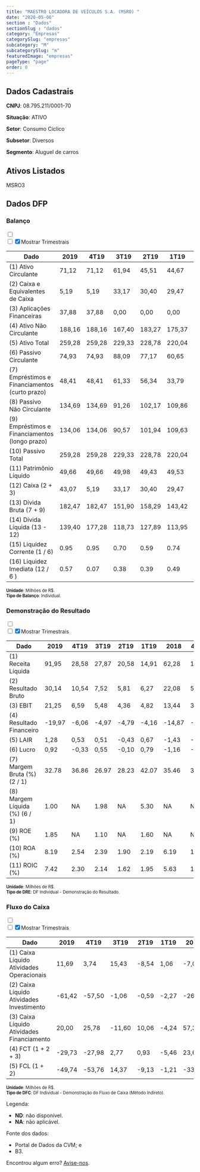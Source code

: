 ```yaml
---  
title: "MAESTRO LOCADORA DE VEÍCULOS S.A. (MSRO) "  
date: "2020-05-06"  
section : "Dados"  
sectionSlug : "dados"  
category: "Empresas"  
categorySlug: "empresas"  
subcategory: "M"  
subcategorySlug: "m"  
featuredImage: "empresas"  
pageType: "page"  
order: 0  
---
```



## Dados Cadastrais


**CNPJ**: 08.795.211/0001-70

**Situação**: ATIVO

**Setor**: Consumo Cíclico

**Subsetor**: Diversos

**Segmento**: Aluguel de carros


## Ativos Listados


MSRO3 


## Dados DFP

### Balanço
  
<input type='checkbox' class='toggleCommand' id='toggleBalanco' name='toggleBalanco'>  
<div class='filter-group-balanco'>  
<div class='check_button_balanco'>  
<label for='toggleBalanco'>  
<input type='checkbox' data-filter-col='trimBalanco'><input type='checkbox' data-filter-col='trimBalanco' checked><span>Mostrar Trimestrais</span>  
</label>  
</div>  
</div>  
<div class='overflow balancoTableWrapper'>  
<table class='balancoTable'>  
<thead>  
<tr>  
<th class='dataHeader fixedLeftColumn'>Dado</th>  
<th>2019</th>  
<th class='trimHeader' data-col='trimBalanco'>4T19</th>  
<th class='trimHeader' data-col='trimBalanco'>3T19</th>  
<th class='trimHeader' data-col='trimBalanco'>2T19</th>  
<th class='trimHeader' data-col='trimBalanco'>1T19</th>  
<th>2018</th>  
<th class='trimHeader' data-col='trimBalanco'>4T18</th>  
<th class='trimHeader' data-col='trimBalanco'>3T18</th>  
<th class='trimHeader' data-col='trimBalanco'>2T18</th>  
<th class='trimHeader' data-col='trimBalanco'>1T18</th>  
<th>2017</th>  
<th class='trimHeader' data-col='trimBalanco'>4T17</th>  
<th class='trimHeader' data-col='trimBalanco'>3T17</th>  
<th class='trimHeader' data-col='trimBalanco'>2T17</th>  
<th class='trimHeader' data-col='trimBalanco'>1T17</th>  
<th>2016</th>  
<th class='trimHeader' data-col='trimBalanco'>4T16</th>  
<th class='trimHeader' data-col='trimBalanco'>3T16</th>  
<th class='trimHeader' data-col='trimBalanco'>2T16</th>  
<th class='trimHeader' data-col='trimBalanco'>1T16</th>  
<th>2015</th>  
<th class='trimHeader' data-col='trimBalanco'>4T15</th>  
<th class='trimHeader' data-col='trimBalanco'>3T15</th>  
<th class='trimHeader' data-col='trimBalanco'>2T15</th>  
<th class='trimHeader' data-col='trimBalanco'>1T15</th>  
<th>2014</th>  
<th class='trimHeader' data-col='trimBalanco'>4T14</th>  
<th class='trimHeader' data-col='trimBalanco'>3T14</th>  
<th class='trimHeader' data-col='trimBalanco'>2T14</th>  
<th class='trimHeader' data-col='trimBalanco'>1T14</th>  
<th>2013</th>  
<th class='trimHeader' data-col='trimBalanco'>4T13</th>  
<th class='trimHeader' data-col='trimBalanco'>3T13</th>  
<th class='trimHeader' data-col='trimBalanco'>2T13</th>  
<th class='trimHeader' data-col='trimBalanco'>1T13</th>  
</tr>  
</thead>  
<tbody>  
<tr class='trContaAtivo'>  
<td class='leftAlignCell rowDescription fixedLeftColumn'>(1) Ativo Circulante</td>  
<td>71,12</td>  
<td data-col='trimBalanco' class='trimData'>71,12</td>  
<td data-col='trimBalanco' class='trimData'>61,94</td>  
<td data-col='trimBalanco' class='trimData'>45,51</td>  
<td data-col='trimBalanco' class='trimData'>44,67</td>  
<td>48,80</td>  
<td data-col='trimBalanco' class='trimData'>48,80</td>  
<td data-col='trimBalanco' class='trimData'>48,80</td>  
<td data-col='trimBalanco' class='trimData'>56,36</td>  
<td data-col='trimBalanco' class='trimData'>21,11</td>  
<td>24,38</td>  
<td data-col='trimBalanco' class='trimData'>24,38</td>  
<td data-col='trimBalanco' class='trimData'>26,77</td>  
<td data-col='trimBalanco' class='trimData'>24,38</td>  
<td data-col='trimBalanco' class='trimData'>28,23</td>  
<td>21,02</td>  
<td data-col='trimBalanco' class='trimData'>21,02</td>  
<td data-col='trimBalanco' class='trimData'>25,55</td>  
<td data-col='trimBalanco' class='trimData'>27,58</td>  
<td data-col='trimBalanco' class='trimData'>30,43</td>  
<td>27,57</td>  
<td data-col='trimBalanco' class='trimData'>27,57</td>  
<td data-col='trimBalanco' class='trimData'>27,07</td>  
<td data-col='trimBalanco' class='trimData'>35,39</td>  
<td data-col='trimBalanco' class='trimData'>56,87</td>  
<td>25,52</td>  
<td data-col='trimBalanco' class='trimData'>25,52</td>  
<td data-col='trimBalanco' class='trimData'>25,52</td>  
<td data-col='trimBalanco' class='trimData'>25,52</td>  
<td data-col='trimBalanco' class='trimData'>25,52</td>  
<td>21,08</td>  
<td data-col='trimBalanco' class='trimData'>21,08</td>  
<td data-col='trimBalanco' class='trimData'>ND</td>  
<td data-col='trimBalanco' class='trimData'>ND</td>  
<td data-col='trimBalanco' class='trimData'>ND</td>  
</tr>  
<tr class='trContaAtivo'>  
<td class='leftAlignCell rowDescription fixedLeftColumn'>(2) Caixa e Equivalentes de Caixa</td>  
<td>5,19</td>  
<td data-col='trimBalanco' class='trimData'>5,19</td>  
<td data-col='trimBalanco' class='trimData'>33,17</td>  
<td data-col='trimBalanco' class='trimData'>30,40</td>  
<td data-col='trimBalanco' class='trimData'>29,47</td>  
<td>34,92</td>  
<td data-col='trimBalanco' class='trimData'>34,92</td>  
<td data-col='trimBalanco' class='trimData'>34,92</td>  
<td data-col='trimBalanco' class='trimData'>35,85</td>  
<td data-col='trimBalanco' class='trimData'>6,44</td>  
<td>11,24</td>  
<td data-col='trimBalanco' class='trimData'>11,24</td>  
<td data-col='trimBalanco' class='trimData'>11,58</td>  
<td data-col='trimBalanco' class='trimData'>11,24</td>  
<td data-col='trimBalanco' class='trimData'>8,96</td>  
<td>6,29</td>  
<td data-col='trimBalanco' class='trimData'>6,29</td>  
<td data-col='trimBalanco' class='trimData'>10,28</td>  
<td data-col='trimBalanco' class='trimData'>12,93</td>  
<td data-col='trimBalanco' class='trimData'>16,92</td>  
<td>13,34</td>  
<td data-col='trimBalanco' class='trimData'>13,34</td>  
<td data-col='trimBalanco' class='trimData'>12,91</td>  
<td data-col='trimBalanco' class='trimData'>22,21</td>  
<td data-col='trimBalanco' class='trimData'>43,18</td>  
<td>9,97</td>  
<td data-col='trimBalanco' class='trimData'>9,97</td>  
<td data-col='trimBalanco' class='trimData'>9,97</td>  
<td data-col='trimBalanco' class='trimData'>9,97</td>  
<td data-col='trimBalanco' class='trimData'>9,97</td>  
<td>7,57</td>  
<td data-col='trimBalanco' class='trimData'>7,57</td>  
<td data-col='trimBalanco' class='trimData'>ND</td>  
<td data-col='trimBalanco' class='trimData'>ND</td>  
<td data-col='trimBalanco' class='trimData'>ND</td>  
</tr>  
<tr class='trContaAtivo'>  
<td class='leftAlignCell rowDescription fixedLeftColumn'>(3) Aplicações Financeiras</td>  
<td>37,88</td>  
<td data-col='trimBalanco' class='trimData'>37,88</td>  
<td data-col='trimBalanco' class='trimData'>0,00</td>  
<td data-col='trimBalanco' class='trimData'>0,00</td>  
<td data-col='trimBalanco' class='trimData'>0,00</td>  
<td>0,00</td>  
<td data-col='trimBalanco' class='trimData'>0,00</td>  
<td data-col='trimBalanco' class='trimData'>0,00</td>  
<td data-col='trimBalanco' class='trimData'>7,42</td>  
<td data-col='trimBalanco' class='trimData'>0,90</td>  
<td>0,90</td>  
<td data-col='trimBalanco' class='trimData'>0,90</td>  
<td data-col='trimBalanco' class='trimData'>0,00</td>  
<td data-col='trimBalanco' class='trimData'>0,90</td>  
<td data-col='trimBalanco' class='trimData'>0,10</td>  
<td>0,07</td>  
<td data-col='trimBalanco' class='trimData'>0,07</td>  
<td data-col='trimBalanco' class='trimData'>0,07</td>  
<td data-col='trimBalanco' class='trimData'>0,21</td>  
<td data-col='trimBalanco' class='trimData'>0,20</td>  
<td>0,97</td>  
<td data-col='trimBalanco' class='trimData'>0,97</td>  
<td data-col='trimBalanco' class='trimData'>0,88</td>  
<td data-col='trimBalanco' class='trimData'>1,16</td>  
<td data-col='trimBalanco' class='trimData'>1,77</td>  
<td>6,61</td>  
<td data-col='trimBalanco' class='trimData'>6,61</td>  
<td data-col='trimBalanco' class='trimData'>6,61</td>  
<td data-col='trimBalanco' class='trimData'>6,61</td>  
<td data-col='trimBalanco' class='trimData'>6,61</td>  
<td>4,74</td>  
<td data-col='trimBalanco' class='trimData'>4,74</td>  
<td data-col='trimBalanco' class='trimData'>ND</td>  
<td data-col='trimBalanco' class='trimData'>ND</td>  
<td data-col='trimBalanco' class='trimData'>ND</td>  
</tr>  
<tr class='trContaAtivo'>  
<td class='leftAlignCell rowDescription fixedLeftColumn'>(4) Ativo Não Circulante</td>  
<td>188,16</td>  
<td data-col='trimBalanco' class='trimData'>188,16</td>  
<td data-col='trimBalanco' class='trimData'>167,40</td>  
<td data-col='trimBalanco' class='trimData'>183,27</td>  
<td data-col='trimBalanco' class='trimData'>175,37</td>  
<td>168,17</td>  
<td data-col='trimBalanco' class='trimData'>168,17</td>  
<td data-col='trimBalanco' class='trimData'>168,17</td>  
<td data-col='trimBalanco' class='trimData'>125,59</td>  
<td data-col='trimBalanco' class='trimData'>111,16</td>  
<td>111,94</td>  
<td data-col='trimBalanco' class='trimData'>111,94</td>  
<td data-col='trimBalanco' class='trimData'>105,61</td>  
<td data-col='trimBalanco' class='trimData'>111,94</td>  
<td data-col='trimBalanco' class='trimData'>96,40</td>  
<td>100,56</td>  
<td data-col='trimBalanco' class='trimData'>100,56</td>  
<td data-col='trimBalanco' class='trimData'>91,01</td>  
<td data-col='trimBalanco' class='trimData'>93,10</td>  
<td data-col='trimBalanco' class='trimData'>75,83</td>  
<td>80,16</td>  
<td data-col='trimBalanco' class='trimData'>80,16</td>  
<td data-col='trimBalanco' class='trimData'>81,37</td>  
<td data-col='trimBalanco' class='trimData'>81,21</td>  
<td data-col='trimBalanco' class='trimData'>75,73</td>  
<td>73,86</td>  
<td data-col='trimBalanco' class='trimData'>73,86</td>  
<td data-col='trimBalanco' class='trimData'>73,86</td>  
<td data-col='trimBalanco' class='trimData'>73,86</td>  
<td data-col='trimBalanco' class='trimData'>73,86</td>  
<td>67,86</td>  
<td data-col='trimBalanco' class='trimData'>67,86</td>  
<td data-col='trimBalanco' class='trimData'>ND</td>  
<td data-col='trimBalanco' class='trimData'>ND</td>  
<td data-col='trimBalanco' class='trimData'>ND</td>  
</tr>  
<tr class='trContaAtivo'>  
<td class='leftAlignCell rowDescription fixedLeftColumn'>(5) Ativo Total</td>  
<td>259,28</td>  
<td data-col='trimBalanco' class='trimData'>259,28</td>  
<td data-col='trimBalanco' class='trimData'>229,33</td>  
<td data-col='trimBalanco' class='trimData'>228,78</td>  
<td data-col='trimBalanco' class='trimData'>220,04</td>  
<td>216,97</td>  
<td data-col='trimBalanco' class='trimData'>216,97</td>  
<td data-col='trimBalanco' class='trimData'>216,97</td>  
<td data-col='trimBalanco' class='trimData'>181,96</td>  
<td data-col='trimBalanco' class='trimData'>132,27</td>  
<td>136,31</td>  
<td data-col='trimBalanco' class='trimData'>136,31</td>  
<td data-col='trimBalanco' class='trimData'>132,39</td>  
<td data-col='trimBalanco' class='trimData'>136,31</td>  
<td data-col='trimBalanco' class='trimData'>124,64</td>  
<td>121,58</td>  
<td data-col='trimBalanco' class='trimData'>121,58</td>  
<td data-col='trimBalanco' class='trimData'>116,56</td>  
<td data-col='trimBalanco' class='trimData'>120,68</td>  
<td data-col='trimBalanco' class='trimData'>106,26</td>  
<td>107,73</td>  
<td data-col='trimBalanco' class='trimData'>107,73</td>  
<td data-col='trimBalanco' class='trimData'>108,44</td>  
<td data-col='trimBalanco' class='trimData'>116,60</td>  
<td data-col='trimBalanco' class='trimData'>132,60</td>  
<td>99,38</td>  
<td data-col='trimBalanco' class='trimData'>99,38</td>  
<td data-col='trimBalanco' class='trimData'>99,38</td>  
<td data-col='trimBalanco' class='trimData'>99,38</td>  
<td data-col='trimBalanco' class='trimData'>99,38</td>  
<td>88,94</td>  
<td data-col='trimBalanco' class='trimData'>88,94</td>  
<td data-col='trimBalanco' class='trimData'>ND</td>  
<td data-col='trimBalanco' class='trimData'>ND</td>  
<td data-col='trimBalanco' class='trimData'>ND</td>  
</tr>  
<tr class='trContaPassivo'>  
<td class='leftAlignCell rowDescription fixedLeftColumn'>(6) Passivo Circulante</td>  
<td>74,93</td>  
<td data-col='trimBalanco' class='trimData'>74,93</td>  
<td data-col='trimBalanco' class='trimData'>88,09</td>  
<td data-col='trimBalanco' class='trimData'>77,17</td>  
<td data-col='trimBalanco' class='trimData'>60,65</td>  
<td>51,42</td>  
<td data-col='trimBalanco' class='trimData'>51,42</td>  
<td data-col='trimBalanco' class='trimData'>51,42</td>  
<td data-col='trimBalanco' class='trimData'>56,31</td>  
<td data-col='trimBalanco' class='trimData'>42,14</td>  
<td>42,62</td>  
<td data-col='trimBalanco' class='trimData'>42,62</td>  
<td data-col='trimBalanco' class='trimData'>41,16</td>  
<td data-col='trimBalanco' class='trimData'>42,62</td>  
<td data-col='trimBalanco' class='trimData'>30,84</td>  
<td>26,15</td>  
<td data-col='trimBalanco' class='trimData'>26,15</td>  
<td data-col='trimBalanco' class='trimData'>27,18</td>  
<td data-col='trimBalanco' class='trimData'>26,70</td>  
<td data-col='trimBalanco' class='trimData'>21,36</td>  
<td>20,67</td>  
<td data-col='trimBalanco' class='trimData'>20,67</td>  
<td data-col='trimBalanco' class='trimData'>20,26</td>  
<td data-col='trimBalanco' class='trimData'>22,03</td>  
<td data-col='trimBalanco' class='trimData'>30,45</td>  
<td>37,73</td>  
<td data-col='trimBalanco' class='trimData'>37,73</td>  
<td data-col='trimBalanco' class='trimData'>37,73</td>  
<td data-col='trimBalanco' class='trimData'>37,73</td>  
<td data-col='trimBalanco' class='trimData'>37,73</td>  
<td>39,49</td>  
<td data-col='trimBalanco' class='trimData'>39,49</td>  
<td data-col='trimBalanco' class='trimData'>ND</td>  
<td data-col='trimBalanco' class='trimData'>ND</td>  
<td data-col='trimBalanco' class='trimData'>ND</td>  
</tr>  
<tr class='trContaPassivo'>  
<td class='leftAlignCell rowDescription fixedLeftColumn'>(7) Empréstimos e Financiamentos (curto prazo)</td>  
<td>48,41</td>  
<td data-col='trimBalanco' class='trimData'>48,41</td>  
<td data-col='trimBalanco' class='trimData'>61,33</td>  
<td data-col='trimBalanco' class='trimData'>56,34</td>  
<td data-col='trimBalanco' class='trimData'>33,79</td>  
<td>27,31</td>  
<td data-col='trimBalanco' class='trimData'>27,31</td>  
<td data-col='trimBalanco' class='trimData'>27,31</td>  
<td data-col='trimBalanco' class='trimData'>40,83</td>  
<td data-col='trimBalanco' class='trimData'>35,45</td>  
<td>33,25</td>  
<td data-col='trimBalanco' class='trimData'>33,25</td>  
<td data-col='trimBalanco' class='trimData'>28,16</td>  
<td data-col='trimBalanco' class='trimData'>33,25</td>  
<td data-col='trimBalanco' class='trimData'>23,80</td>  
<td>23,26</td>  
<td data-col='trimBalanco' class='trimData'>23,26</td>  
<td data-col='trimBalanco' class='trimData'>23,63</td>  
<td data-col='trimBalanco' class='trimData'>23,18</td>  
<td data-col='trimBalanco' class='trimData'>18,31</td>  
<td>17,01</td>  
<td data-col='trimBalanco' class='trimData'>17,01</td>  
<td data-col='trimBalanco' class='trimData'>16,83</td>  
<td data-col='trimBalanco' class='trimData'>18,59</td>  
<td data-col='trimBalanco' class='trimData'>24,97</td>  
<td>34,98</td>  
<td data-col='trimBalanco' class='trimData'>34,98</td>  
<td data-col='trimBalanco' class='trimData'>34,98</td>  
<td data-col='trimBalanco' class='trimData'>34,98</td>  
<td data-col='trimBalanco' class='trimData'>34,98</td>  
<td>37,91</td>  
<td data-col='trimBalanco' class='trimData'>37,91</td>  
<td data-col='trimBalanco' class='trimData'>ND</td>  
<td data-col='trimBalanco' class='trimData'>ND</td>  
<td data-col='trimBalanco' class='trimData'>ND</td>  
</tr>  
<tr class='trContaPassivo'>  
<td class='leftAlignCell rowDescription fixedLeftColumn'>(8) Passivo Não Circulante</td>  
<td>134,69</td>  
<td data-col='trimBalanco' class='trimData'>134,69</td>  
<td data-col='trimBalanco' class='trimData'>91,26</td>  
<td data-col='trimBalanco' class='trimData'>102,17</td>  
<td data-col='trimBalanco' class='trimData'>109,86</td>  
<td>116,81</td>  
<td data-col='trimBalanco' class='trimData'>116,81</td>  
<td data-col='trimBalanco' class='trimData'>116,81</td>  
<td data-col='trimBalanco' class='trimData'>75,75</td>  
<td data-col='trimBalanco' class='trimData'>39,50</td>  
<td>43,79</td>  
<td data-col='trimBalanco' class='trimData'>43,79</td>  
<td data-col='trimBalanco' class='trimData'>41,09</td>  
<td data-col='trimBalanco' class='trimData'>43,79</td>  
<td data-col='trimBalanco' class='trimData'>43,89</td>  
<td>45,91</td>  
<td data-col='trimBalanco' class='trimData'>45,91</td>  
<td data-col='trimBalanco' class='trimData'>55,84</td>  
<td data-col='trimBalanco' class='trimData'>59,46</td>  
<td data-col='trimBalanco' class='trimData'>49,50</td>  
<td>50,36</td>  
<td data-col='trimBalanco' class='trimData'>50,36</td>  
<td data-col='trimBalanco' class='trimData'>46,98</td>  
<td data-col='trimBalanco' class='trimData'>50,86</td>  
<td data-col='trimBalanco' class='trimData'>55,96</td>  
<td>16,27</td>  
<td data-col='trimBalanco' class='trimData'>16,27</td>  
<td data-col='trimBalanco' class='trimData'>16,27</td>  
<td data-col='trimBalanco' class='trimData'>16,27</td>  
<td data-col='trimBalanco' class='trimData'>16,27</td>  
<td>26,57</td>  
<td data-col='trimBalanco' class='trimData'>26,57</td>  
<td data-col='trimBalanco' class='trimData'>ND</td>  
<td data-col='trimBalanco' class='trimData'>ND</td>  
<td data-col='trimBalanco' class='trimData'>ND</td>  
</tr>  
<tr class='trContaPassivo'>  
<td class='leftAlignCell rowDescription fixedLeftColumn'>(9) Empréstimos e Financiamentos (longo prazo)</td>  
<td>134,06</td>  
<td data-col='trimBalanco' class='trimData'>134,06</td>  
<td data-col='trimBalanco' class='trimData'>90,57</td>  
<td data-col='trimBalanco' class='trimData'>101,94</td>  
<td data-col='trimBalanco' class='trimData'>109,63</td>  
<td>116,53</td>  
<td data-col='trimBalanco' class='trimData'>116,53</td>  
<td data-col='trimBalanco' class='trimData'>116,53</td>  
<td data-col='trimBalanco' class='trimData'>75,30</td>  
<td data-col='trimBalanco' class='trimData'>39,03</td>  
<td>43,32</td>  
<td data-col='trimBalanco' class='trimData'>43,32</td>  
<td data-col='trimBalanco' class='trimData'>41,07</td>  
<td data-col='trimBalanco' class='trimData'>43,32</td>  
<td data-col='trimBalanco' class='trimData'>43,85</td>  
<td>45,81</td>  
<td data-col='trimBalanco' class='trimData'>45,81</td>  
<td data-col='trimBalanco' class='trimData'>51,06</td>  
<td data-col='trimBalanco' class='trimData'>55,57</td>  
<td data-col='trimBalanco' class='trimData'>46,38</td>  
<td>47,98</td>  
<td data-col='trimBalanco' class='trimData'>47,98</td>  
<td data-col='trimBalanco' class='trimData'>46,87</td>  
<td data-col='trimBalanco' class='trimData'>50,75</td>  
<td data-col='trimBalanco' class='trimData'>55,71</td>  
<td>16,03</td>  
<td data-col='trimBalanco' class='trimData'>16,03</td>  
<td data-col='trimBalanco' class='trimData'>16,03</td>  
<td data-col='trimBalanco' class='trimData'>16,03</td>  
<td data-col='trimBalanco' class='trimData'>16,03</td>  
<td>26,32</td>  
<td data-col='trimBalanco' class='trimData'>26,32</td>  
<td data-col='trimBalanco' class='trimData'>ND</td>  
<td data-col='trimBalanco' class='trimData'>ND</td>  
<td data-col='trimBalanco' class='trimData'>ND</td>  
</tr>  
<tr class='trContaPassivo'>  
<td class='leftAlignCell rowDescription fixedLeftColumn'>(10) Passivo Total</td>  
<td>259,28</td>  
<td data-col='trimBalanco' class='trimData'>259,28</td>  
<td data-col='trimBalanco' class='trimData'>229,33</td>  
<td data-col='trimBalanco' class='trimData'>228,78</td>  
<td data-col='trimBalanco' class='trimData'>220,04</td>  
<td>216,97</td>  
<td data-col='trimBalanco' class='trimData'>216,97</td>  
<td data-col='trimBalanco' class='trimData'>216,97</td>  
<td data-col='trimBalanco' class='trimData'>181,96</td>  
<td data-col='trimBalanco' class='trimData'>132,27</td>  
<td>136,31</td>  
<td data-col='trimBalanco' class='trimData'>136,31</td>  
<td data-col='trimBalanco' class='trimData'>132,39</td>  
<td data-col='trimBalanco' class='trimData'>136,31</td>  
<td data-col='trimBalanco' class='trimData'>124,64</td>  
<td>121,58</td>  
<td data-col='trimBalanco' class='trimData'>121,58</td>  
<td data-col='trimBalanco' class='trimData'>116,56</td>  
<td data-col='trimBalanco' class='trimData'>120,68</td>  
<td data-col='trimBalanco' class='trimData'>106,26</td>  
<td>107,73</td>  
<td data-col='trimBalanco' class='trimData'>107,73</td>  
<td data-col='trimBalanco' class='trimData'>108,44</td>  
<td data-col='trimBalanco' class='trimData'>116,60</td>  
<td data-col='trimBalanco' class='trimData'>132,60</td>  
<td>99,38</td>  
<td data-col='trimBalanco' class='trimData'>99,38</td>  
<td data-col='trimBalanco' class='trimData'>99,38</td>  
<td data-col='trimBalanco' class='trimData'>99,38</td>  
<td data-col='trimBalanco' class='trimData'>99,38</td>  
<td>88,94</td>  
<td data-col='trimBalanco' class='trimData'>88,94</td>  
<td data-col='trimBalanco' class='trimData'>ND</td>  
<td data-col='trimBalanco' class='trimData'>ND</td>  
<td data-col='trimBalanco' class='trimData'>ND</td>  
</tr>  
<tr class='trContaPassivo'>  
<td class='leftAlignCell rowDescription fixedLeftColumn'>(11) Patrimônio Líquido</td>  
<td>49,66</td>  
<td data-col='trimBalanco' class='trimData'>49,66</td>  
<td data-col='trimBalanco' class='trimData'>49,98</td>  
<td data-col='trimBalanco' class='trimData'>49,43</td>  
<td data-col='trimBalanco' class='trimData'>49,53</td>  
<td>48,74</td>  
<td data-col='trimBalanco' class='trimData'>48,74</td>  
<td data-col='trimBalanco' class='trimData'>48,74</td>  
<td data-col='trimBalanco' class='trimData'>49,89</td>  
<td data-col='trimBalanco' class='trimData'>50,63</td>  
<td>49,90</td>  
<td data-col='trimBalanco' class='trimData'>49,90</td>  
<td data-col='trimBalanco' class='trimData'>50,14</td>  
<td data-col='trimBalanco' class='trimData'>49,90</td>  
<td data-col='trimBalanco' class='trimData'>49,90</td>  
<td>49,52</td>  
<td data-col='trimBalanco' class='trimData'>49,52</td>  
<td data-col='trimBalanco' class='trimData'>33,55</td>  
<td data-col='trimBalanco' class='trimData'>34,52</td>  
<td data-col='trimBalanco' class='trimData'>35,40</td>  
<td>36,70</td>  
<td data-col='trimBalanco' class='trimData'>36,70</td>  
<td data-col='trimBalanco' class='trimData'>41,20</td>  
<td data-col='trimBalanco' class='trimData'>43,71</td>  
<td data-col='trimBalanco' class='trimData'>46,20</td>  
<td>45,38</td>  
<td data-col='trimBalanco' class='trimData'>45,38</td>  
<td data-col='trimBalanco' class='trimData'>45,38</td>  
<td data-col='trimBalanco' class='trimData'>45,38</td>  
<td data-col='trimBalanco' class='trimData'>45,38</td>  
<td>22,88</td>  
<td data-col='trimBalanco' class='trimData'>22,88</td>  
<td data-col='trimBalanco' class='trimData'>ND</td>  
<td data-col='trimBalanco' class='trimData'>ND</td>  
<td data-col='trimBalanco' class='trimData'>ND</td>  
</tr>  
<tr>  
<td class='leftAlignCell rowDescription fixedLeftColumn'>(12) Caixa (2 + 3)</td>  
<td class='positiveNumber'>43,07</td>  
<td class='positiveNumber trimData' data-col='trimBalanco'>5,19</td>  
<td class='positiveNumber trimData' data-col='trimBalanco'>33,17</td>  
<td class='positiveNumber trimData' data-col='trimBalanco'>30,40</td>  
<td class='positiveNumber trimData' data-col='trimBalanco'>29,47</td>  
<td class='positiveNumber'>34,92</td>  
<td class='positiveNumber trimData' data-col='trimBalanco'>34,92</td>  
<td class='positiveNumber trimData' data-col='trimBalanco'>34,92</td>  
<td class='positiveNumber trimData' data-col='trimBalanco'>35,85</td>  
<td class='positiveNumber trimData' data-col='trimBalanco'>6,44</td>  
<td class='positiveNumber'>12,14</td>  
<td class='positiveNumber trimData' data-col='trimBalanco'>11,24</td>  
<td class='positiveNumber trimData' data-col='trimBalanco'>11,58</td>  
<td class='positiveNumber trimData' data-col='trimBalanco'>11,24</td>  
<td class='positiveNumber trimData' data-col='trimBalanco'>8,96</td>  
<td class='positiveNumber'>6,37</td>  
<td class='positiveNumber trimData' data-col='trimBalanco'>6,29</td>  
<td class='positiveNumber trimData' data-col='trimBalanco'>10,28</td>  
<td class='positiveNumber trimData' data-col='trimBalanco'>12,93</td>  
<td class='positiveNumber trimData' data-col='trimBalanco'>16,92</td>  
<td class='positiveNumber'>14,31</td>  
<td class='positiveNumber trimData' data-col='trimBalanco'>13,34</td>  
<td class='positiveNumber trimData' data-col='trimBalanco'>12,91</td>  
<td class='positiveNumber trimData' data-col='trimBalanco'>22,21</td>  
<td class='positiveNumber trimData' data-col='trimBalanco'>43,18</td>  
<td class='positiveNumber'>16,58</td>  
<td class='positiveNumber trimData' data-col='trimBalanco'>9,97</td>  
<td class='positiveNumber trimData' data-col='trimBalanco'>9,97</td>  
<td class='positiveNumber trimData' data-col='trimBalanco'>9,97</td>  
<td class='positiveNumber trimData' data-col='trimBalanco'>9,97</td>  
<td class='positiveNumber'>12,31</td>  
<td class='positiveNumber trimData' data-col='trimBalanco'>7,57</td>  
<td data-col='trimBalanco' class='trimData'>ND</td>  
<td data-col='trimBalanco' class='trimData'>ND</td>  
<td data-col='trimBalanco' class='trimData'>ND</td>  
</tr>  
<tr class='trDividaBruta'>  
<td class='leftAlignCell rowDescription fixedLeftColumn'>(13) Dívida Bruta (7 + 9)</td>  
<td class='negativeNumber'>182,47</td>  
<td class='negativeNumber trimData' data-col='trimBalanco'>182,47</td>  
<td class='negativeNumber trimData' data-col='trimBalanco'>151,90</td>  
<td class='negativeNumber trimData' data-col='trimBalanco'>158,29</td>  
<td class='negativeNumber trimData' data-col='trimBalanco'>143,42</td>  
<td class='negativeNumber'>143,84</td>  
<td class='negativeNumber trimData' data-col='trimBalanco'>143,84</td>  
<td class='negativeNumber trimData' data-col='trimBalanco'>143,84</td>  
<td class='negativeNumber trimData' data-col='trimBalanco'>116,12</td>  
<td class='negativeNumber trimData' data-col='trimBalanco'>74,48</td>  
<td class='negativeNumber'>76,57</td>  
<td class='negativeNumber trimData' data-col='trimBalanco'>76,57</td>  
<td class='negativeNumber trimData' data-col='trimBalanco'>69,24</td>  
<td class='negativeNumber trimData' data-col='trimBalanco'>76,57</td>  
<td class='negativeNumber trimData' data-col='trimBalanco'>67,65</td>  
<td class='negativeNumber'>69,07</td>  
<td class='negativeNumber trimData' data-col='trimBalanco'>69,07</td>  
<td class='negativeNumber trimData' data-col='trimBalanco'>74,69</td>  
<td class='negativeNumber trimData' data-col='trimBalanco'>78,75</td>  
<td class='negativeNumber trimData' data-col='trimBalanco'>64,69</td>  
<td class='negativeNumber'>64,99</td>  
<td class='negativeNumber trimData' data-col='trimBalanco'>64,99</td>  
<td class='negativeNumber trimData' data-col='trimBalanco'>63,70</td>  
<td class='negativeNumber trimData' data-col='trimBalanco'>69,34</td>  
<td class='negativeNumber trimData' data-col='trimBalanco'>80,68</td>  
<td class='negativeNumber'>51,00</td>  
<td class='negativeNumber trimData' data-col='trimBalanco'>51,00</td>  
<td class='negativeNumber trimData' data-col='trimBalanco'>51,00</td>  
<td class='negativeNumber trimData' data-col='trimBalanco'>51,00</td>  
<td class='negativeNumber trimData' data-col='trimBalanco'>51,00</td>  
<td class='negativeNumber'>64,22</td>  
<td class='negativeNumber trimData' data-col='trimBalanco'>64,22</td>  
<td data-col='trimBalanco' class='trimData'>ND</td>  
<td data-col='trimBalanco' class='trimData'>ND</td>  
<td data-col='trimBalanco' class='trimData'>ND</td>  
</tr>  
<tr>  
<td class='leftAlignCell rowDescription fixedLeftColumn'>(14) Dívida Líquida  (13 - 12)</td>  
<td class='negativeNumber'>139,40</td>  
<td class='negativeNumber trimData' data-col='trimBalanco'>177,28</td>  
<td class='negativeNumber trimData' data-col='trimBalanco'>118,73</td>  
<td class='negativeNumber trimData' data-col='trimBalanco'>127,89</td>  
<td class='negativeNumber trimData' data-col='trimBalanco'>113,95</td>  
<td class='negativeNumber'>108,91</td>  
<td class='negativeNumber trimData' data-col='trimBalanco'>108,91</td>  
<td class='negativeNumber trimData' data-col='trimBalanco'>108,91</td>  
<td class='negativeNumber trimData' data-col='trimBalanco'>80,28</td>  
<td class='negativeNumber trimData' data-col='trimBalanco'>68,04</td>  
<td class='negativeNumber'>64,43</td>  
<td class='negativeNumber trimData' data-col='trimBalanco'>65,33</td>  
<td class='negativeNumber trimData' data-col='trimBalanco'>57,66</td>  
<td class='negativeNumber trimData' data-col='trimBalanco'>65,33</td>  
<td class='negativeNumber trimData' data-col='trimBalanco'>58,68</td>  
<td class='negativeNumber'>62,70</td>  
<td class='negativeNumber trimData' data-col='trimBalanco'>62,78</td>  
<td class='negativeNumber trimData' data-col='trimBalanco'>64,41</td>  
<td class='negativeNumber trimData' data-col='trimBalanco'>65,82</td>  
<td class='negativeNumber trimData' data-col='trimBalanco'>47,77</td>  
<td class='negativeNumber'>50,69</td>  
<td class='negativeNumber trimData' data-col='trimBalanco'>51,65</td>  
<td class='negativeNumber trimData' data-col='trimBalanco'>50,78</td>  
<td class='negativeNumber trimData' data-col='trimBalanco'>47,12</td>  
<td class='negativeNumber trimData' data-col='trimBalanco'>37,50</td>  
<td class='negativeNumber'>34,43</td>  
<td class='negativeNumber trimData' data-col='trimBalanco'>41,03</td>  
<td class='negativeNumber trimData' data-col='trimBalanco'>41,03</td>  
<td class='negativeNumber trimData' data-col='trimBalanco'>41,03</td>  
<td class='negativeNumber trimData' data-col='trimBalanco'>41,03</td>  
<td class='negativeNumber'>51,91</td>  
<td class='negativeNumber trimData' data-col='trimBalanco'>56,65</td>  
<td data-col='trimBalanco' class='trimData'>ND</td>  
<td data-col='trimBalanco' class='trimData'>ND</td>  
<td data-col='trimBalanco' class='trimData'>ND</td>  
</tr>  
<tr>  
<td class='leftAlignCell rowDescription fixedLeftColumn'>(15) Liquidez Corrente (1 / 6)</td>  
<td>0.95</td>  
<td data-col='trimBalanco' class='trimData'>0.95</td>  
<td data-col='trimBalanco' class='trimData'>0.70</td>  
<td data-col='trimBalanco' class='trimData'>0.59</td>  
<td data-col='trimBalanco' class='trimData'>0.74</td>  
<td>0.95</td>  
<td data-col='trimBalanco' class='trimData'>0.95</td>  
<td data-col='trimBalanco' class='trimData'>0.95</td>  
<td data-col='trimBalanco' class='trimData'>1.00</td>  
<td data-col='trimBalanco' class='trimData'>0.50</td>  
<td>0.57</td>  
<td data-col='trimBalanco' class='trimData'>0.57</td>  
<td data-col='trimBalanco' class='trimData'>0.65</td>  
<td data-col='trimBalanco' class='trimData'>0.57</td>  
<td data-col='trimBalanco' class='trimData'>0.92</td>  
<td>0.80</td>  
<td data-col='trimBalanco' class='trimData'>0.80</td>  
<td data-col='trimBalanco' class='trimData'>0.94</td>  
<td data-col='trimBalanco' class='trimData'>1.03</td>  
<td data-col='trimBalanco' class='trimData'>1.42</td>  
<td>1.33</td>  
<td data-col='trimBalanco' class='trimData'>1.33</td>  
<td data-col='trimBalanco' class='trimData'>1.34</td>  
<td data-col='trimBalanco' class='trimData'>1.61</td>  
<td data-col='trimBalanco' class='trimData'>1.87</td>  
<td>0.68</td>  
<td data-col='trimBalanco' class='trimData'>0.68</td>  
<td data-col='trimBalanco' class='trimData'>0.68</td>  
<td data-col='trimBalanco' class='trimData'>0.68</td>  
<td data-col='trimBalanco' class='trimData'>0.68</td>  
<td>0.53</td>  
<td data-col='trimBalanco' class='trimData'>0.53</td>  
<td data-col='trimBalanco' class='trimData'>ND</td>  
<td data-col='trimBalanco' class='trimData'>ND</td>  
<td data-col='trimBalanco' class='trimData'>ND</td>  
</tr>  
<tr>  
<td class='leftAlignCell rowDescription fixedLeftColumn'>(16) Liquidez Imediata  (12 / 6 )</td>  
<td>0.57</td>  
<td data-col='trimBalanco' class='trimData'>0.07</td>  
<td data-col='trimBalanco' class='trimData'>0.38</td>  
<td data-col='trimBalanco' class='trimData'>0.39</td>  
<td data-col='trimBalanco' class='trimData'>0.49</td>  
<td>0.68</td>  
<td data-col='trimBalanco' class='trimData'>0.68</td>  
<td data-col='trimBalanco' class='trimData'>0.68</td>  
<td data-col='trimBalanco' class='trimData'>0.64</td>  
<td data-col='trimBalanco' class='trimData'>0.15</td>  
<td>0.28</td>  
<td data-col='trimBalanco' class='trimData'>0.26</td>  
<td data-col='trimBalanco' class='trimData'>0.28</td>  
<td data-col='trimBalanco' class='trimData'>0.26</td>  
<td data-col='trimBalanco' class='trimData'>0.29</td>  
<td>0.24</td>  
<td data-col='trimBalanco' class='trimData'>0.24</td>  
<td data-col='trimBalanco' class='trimData'>0.38</td>  
<td data-col='trimBalanco' class='trimData'>0.48</td>  
<td data-col='trimBalanco' class='trimData'>0.79</td>  
<td>0.69</td>  
<td data-col='trimBalanco' class='trimData'>0.65</td>  
<td data-col='trimBalanco' class='trimData'>0.64</td>  
<td data-col='trimBalanco' class='trimData'>1.01</td>  
<td data-col='trimBalanco' class='trimData'>1.42</td>  
<td>0.44</td>  
<td data-col='trimBalanco' class='trimData'>0.26</td>  
<td data-col='trimBalanco' class='trimData'>0.26</td>  
<td data-col='trimBalanco' class='trimData'>0.26</td>  
<td data-col='trimBalanco' class='trimData'>0.26</td>  
<td>0.31</td>  
<td data-col='trimBalanco' class='trimData'>0.19</td>  
<td data-col='trimBalanco' class='trimData'>ND</td>  
<td data-col='trimBalanco' class='trimData'>ND</td>  
<td data-col='trimBalanco' class='trimData'>ND</td>  
</tr>  
</tbody>  
</table>  
</div>  
<p style='font-size:0.7rem; margin:0px;'><strong>Unidade</strong>: Milhões de R$.</p>  
<p style='font-size:0.7rem; margin:0px;'><strong>Tipo de Balanço</strong>: Individual.</p>


### Demonstração do Resultado
  
<input type='checkbox' class='toggleCommand' id='toggleDRE' name='toggleDRE'>  
<div class='filter-group-dre'>  
<div class='check_button_dre'>  
<label for='toggleDRE'>  
<input type='checkbox' data-filter-col='trimDRE'><input type='checkbox' data-filter-col='trimDRE' checked><span>Mostrar Trimestrais</span>  
</label>  
</div>  
</div>  
<div class='overflow balancoTableWrapper'>  
<table class='balancoTable'>  
<thead>  
<tr>  
<th class='dataHeader fixedLeftColumn'>Dado</th>  
<th>2019</th>  
<th class='trimHeader' data-col='trimDRE'>4T19</th>  
<th class='trimHeader' data-col='trimDRE'>3T19</th>  
<th class='trimHeader' data-col='trimDRE'>2T19</th>  
<th class='trimHeader' data-col='trimDRE'>1T19</th>  
<th>2018</th>  
<th class='trimHeader' data-col='trimDRE'>4T18</th>  
<th class='trimHeader' data-col='trimDRE'>3T18</th>  
<th class='trimHeader' data-col='trimDRE'>2T18</th>  
<th class='trimHeader' data-col='trimDRE'>1T18</th>  
<th>2017</th>  
<th class='trimHeader' data-col='trimDRE'>4T17</th>  
<th class='trimHeader' data-col='trimDRE'>3T17</th>  
<th class='trimHeader' data-col='trimDRE'>2T17</th>  
<th class='trimHeader' data-col='trimDRE'>1T17</th>  
<th>2016</th>  
<th class='trimHeader' data-col='trimDRE'>4T16</th>  
<th class='trimHeader' data-col='trimDRE'>3T16</th>  
<th class='trimHeader' data-col='trimDRE'>2T16</th>  
<th class='trimHeader' data-col='trimDRE'>1T16</th>  
<th>2015</th>  
<th class='trimHeader' data-col='trimDRE'>4T15</th>  
<th class='trimHeader' data-col='trimDRE'>3T15</th>  
<th class='trimHeader' data-col='trimDRE'>2T15</th>  
<th class='trimHeader' data-col='trimDRE'>1T15</th>  
<th>2014</th>  
<th class='trimHeader' data-col='trimDRE'>4T14</th>  
<th class='trimHeader' data-col='trimDRE'>3T14</th>  
<th class='trimHeader' data-col='trimDRE'>2T14</th>  
<th class='trimHeader' data-col='trimDRE'>1T14</th>  
<th>2013</th>  
<th class='trimHeader' data-col='trimDRE'>4T13</th>  
<th class='trimHeader' data-col='trimDRE'>3T13</th>  
<th class='trimHeader' data-col='trimDRE'>2T13</th>  
<th class='trimHeader' data-col='trimDRE'>1T13</th>  
</tr>  
</thead>  
<tbody>  
<tr class='trDRE'>  
<td class='leftAlignCell rowDescription fixedLeftColumn'>(1) Receita Líquida</td>  
<td>91,95</td>  
<td data-col='trimDRE' class='trimData' >28,58</td>  
<td data-col='trimDRE' class='trimData' >27,87</td>  
<td data-col='trimDRE' class='trimData' >20,58</td>  
<td data-col='trimDRE' class='trimData' >14,91</td>  
<td>62,28</td>  
<td data-col='trimDRE' class='trimData' >15,99</td>  
<td data-col='trimDRE' class='trimData' >15,78</td>  
<td data-col='trimDRE' class='trimData' >14,20</td>  
<td data-col='trimDRE' class='trimData' >16,32</td>  
<td>70,99</td>  
<td data-col='trimDRE' class='trimData' >15,14</td>  
<td data-col='trimDRE' class='trimData' >18,88</td>  
<td data-col='trimDRE' class='trimData' >16,64</td>  
<td data-col='trimDRE' class='trimData' >20,33</td>  
<td>59,98</td>  
<td data-col='trimDRE' class='trimData' >13,87</td>  
<td data-col='trimDRE' class='trimData' >14,23</td>  
<td data-col='trimDRE' class='trimData' >12,59</td>  
<td data-col='trimDRE' class='trimData' >19,29</td>  
<td>61,23</td>  
<td data-col='trimDRE' class='trimData' >17,31</td>  
<td data-col='trimDRE' class='trimData' >14,68</td>  
<td data-col='trimDRE' class='trimData' >14,70</td>  
<td data-col='trimDRE' class='trimData' >14,54</td>  
<td>43,99</td>  
<td data-col='trimDRE' class='trimData' >10,71</td>  
<td data-col='trimDRE' class='trimData' >10,83</td>  
<td data-col='trimDRE' class='trimData' >12,25</td>  
<td data-col='trimDRE' class='trimData' >10,20</td>  
<td>52,22</td>  
<td data-col='trimDRE' class='trimData' >52,22</td>  
<td data-col='trimDRE' class='trimData'>ND</td>  
<td data-col='trimDRE' class='trimData'>ND</td>  
<td data-col='trimDRE' class='trimData'>ND</td>  
</tr>  
<tr class='trDRE'>  
<td class='leftAlignCell rowDescription fixedLeftColumn'>(2) Resultado Bruto</td>  
<td class='positiveNumberGreen'>30,14</td>  
<td data-col='trimDRE' class='trimData positiveNumberGreen' >10,54</td>  
<td data-col='trimDRE' class='trimData positiveNumberGreen' >7,52</td>  
<td data-col='trimDRE' class='trimData positiveNumberGreen' >5,81</td>  
<td data-col='trimDRE' class='trimData positiveNumberGreen' >6,27</td>  
<td class='positiveNumberGreen'>22,08</td>  
<td data-col='trimDRE' class='trimData positiveNumberGreen' >5,60</td>  
<td data-col='trimDRE' class='trimData positiveNumberGreen' >5,69</td>  
<td data-col='trimDRE' class='trimData positiveNumberGreen' >5,12</td>  
<td data-col='trimDRE' class='trimData positiveNumberGreen' >5,67</td>  
<td class='positiveNumberGreen'>21,21</td>  
<td data-col='trimDRE' class='trimData positiveNumberGreen' >4,82</td>  
<td data-col='trimDRE' class='trimData positiveNumberGreen' >5,38</td>  
<td data-col='trimDRE' class='trimData positiveNumberGreen' >5,59</td>  
<td data-col='trimDRE' class='trimData positiveNumberGreen' >5,42</td>  
<td class='positiveNumberGreen'>18,50</td>  
<td data-col='trimDRE' class='trimData positiveNumberGreen' >4,99</td>  
<td data-col='trimDRE' class='trimData positiveNumberGreen' >4,34</td>  
<td data-col='trimDRE' class='trimData positiveNumberGreen' >4,95</td>  
<td data-col='trimDRE' class='trimData positiveNumberGreen' >4,23</td>  
<td class='positiveNumberGreen'>17,00</td>  
<td data-col='trimDRE' class='trimData positiveNumberGreen' >4,69</td>  
<td data-col='trimDRE' class='trimData positiveNumberGreen' >3,73</td>  
<td data-col='trimDRE' class='trimData positiveNumberGreen' >2,73</td>  
<td data-col='trimDRE' class='trimData positiveNumberGreen' >5,84</td>  
<td class='positiveNumberGreen'>14,44</td>  
<td data-col='trimDRE' class='trimData positiveNumberGreen' >2,89</td>  
<td data-col='trimDRE' class='trimData positiveNumberGreen' >3,31</td>  
<td data-col='trimDRE' class='trimData positiveNumberGreen' >3,88</td>  
<td data-col='trimDRE' class='trimData positiveNumberGreen' >4,36</td>  
<td class='positiveNumberGreen'>15,28</td>  
<td data-col='trimDRE' class='trimData positiveNumberGreen' >15,28</td>  
<td data-col='trimDRE' class='trimData'>ND</td>  
<td data-col='trimDRE' class='trimData'>ND</td>  
<td data-col='trimDRE' class='trimData'>ND</td>  
</tr>  
<tr class='trDRE'>  
<td class='leftAlignCell rowDescription fixedLeftColumn'>(3) EBIT</td>  
<td class='positiveNumberGreen'>21,25</td>  
<td data-col='trimDRE' class='trimData positiveNumberGreen' >6,59</td>  
<td data-col='trimDRE' class='trimData positiveNumberGreen' >5,48</td>  
<td data-col='trimDRE' class='trimData positiveNumberGreen' >4,36</td>  
<td data-col='trimDRE' class='trimData positiveNumberGreen' >4,82</td>  
<td class='positiveNumberGreen'>13,44</td>  
<td data-col='trimDRE' class='trimData positiveNumberGreen' >3,61</td>  
<td data-col='trimDRE' class='trimData positiveNumberGreen' >3,64</td>  
<td data-col='trimDRE' class='trimData positiveNumberGreen' >2,66</td>  
<td data-col='trimDRE' class='trimData positiveNumberGreen' >3,54</td>  
<td class='positiveNumberGreen'>11,87</td>  
<td data-col='trimDRE' class='trimData positiveNumberGreen' >2,37</td>  
<td data-col='trimDRE' class='trimData positiveNumberGreen' >3,06</td>  
<td data-col='trimDRE' class='trimData positiveNumberGreen' >2,79</td>  
<td data-col='trimDRE' class='trimData positiveNumberGreen' >3,65</td>  
<td class='positiveNumberGreen'>11,07</td>  
<td data-col='trimDRE' class='trimData positiveNumberGreen' >2,80</td>  
<td data-col='trimDRE' class='trimData positiveNumberGreen' >3,43</td>  
<td data-col='trimDRE' class='trimData positiveNumberGreen' >2,69</td>  
<td data-col='trimDRE' class='trimData positiveNumberGreen' >2,16</td>  
<td class='positiveNumberGreen'>6,19</td>  
<td data-col='trimDRE' class='trimData positiveNumberGreen' >0,88</td>  
<td data-col='trimDRE' class='trimData positiveNumberGreen' >1,59</td>  
<td data-col='trimDRE' class='trimData positiveNumberGreen' >0,73</td>  
<td data-col='trimDRE' class='trimData positiveNumberGreen' >2,99</td>  
<td class='positiveNumberGreen'>8,96</td>  
<td data-col='trimDRE' class='trimData positiveNumberGreen' >2,04</td>  
<td data-col='trimDRE' class='trimData positiveNumberGreen' >2,40</td>  
<td data-col='trimDRE' class='trimData positiveNumberGreen' >2,24</td>  
<td data-col='trimDRE' class='trimData positiveNumberGreen' >2,29</td>  
<td class='positiveNumberGreen'>6,17</td>  
<td data-col='trimDRE' class='trimData positiveNumberGreen' >6,17</td>  
<td data-col='trimDRE' class='trimData'>ND</td>  
<td data-col='trimDRE' class='trimData'>ND</td>  
<td data-col='trimDRE' class='trimData'>ND</td>  
</tr>  
<tr class='trDRE'>  
<td class='leftAlignCell rowDescription fixedLeftColumn'>(4) Resultado Financeiro</td>  
<td class='negativeNumber'>-19,97</td>  
<td data-col='trimDRE' class='trimData negativeNumber' >-6,06</td>  
<td data-col='trimDRE' class='trimData negativeNumber' >-4,97</td>  
<td data-col='trimDRE' class='trimData negativeNumber' >-4,79</td>  
<td data-col='trimDRE' class='trimData negativeNumber' >-4,16</td>  
<td class='negativeNumber'>-14,87</td>  
<td data-col='trimDRE' class='trimData negativeNumber' >-4,39</td>  
<td data-col='trimDRE' class='trimData negativeNumber' >-4,30</td>  
<td data-col='trimDRE' class='trimData negativeNumber' >-3,68</td>  
<td data-col='trimDRE' class='trimData negativeNumber' >-2,50</td>  
<td class='negativeNumber'>-10,82</td>  
<td data-col='trimDRE' class='trimData negativeNumber' >-2,54</td>  
<td data-col='trimDRE' class='trimData negativeNumber' >-2,72</td>  
<td data-col='trimDRE' class='trimData negativeNumber' >-2,56</td>  
<td data-col='trimDRE' class='trimData negativeNumber' >-2,99</td>  
<td class='negativeNumber'>-12,18</td>  
<td data-col='trimDRE' class='trimData negativeNumber' >-3,16</td>  
<td data-col='trimDRE' class='trimData negativeNumber' >-3,51</td>  
<td data-col='trimDRE' class='trimData negativeNumber' >-2,80</td>  
<td data-col='trimDRE' class='trimData negativeNumber' >-2,71</td>  
<td class='negativeNumber'>-11,75</td>  
<td data-col='trimDRE' class='trimData negativeNumber' >-2,39</td>  
<td data-col='trimDRE' class='trimData negativeNumber' >-3,84</td>  
<td data-col='trimDRE' class='trimData negativeNumber' >-2,89</td>  
<td data-col='trimDRE' class='trimData negativeNumber' >-2,64</td>  
<td class='negativeNumber'>-6,27</td>  
<td data-col='trimDRE' class='trimData negativeNumber' >-1,31</td>  
<td data-col='trimDRE' class='trimData negativeNumber' >-1,29</td>  
<td data-col='trimDRE' class='trimData negativeNumber' >-1,68</td>  
<td data-col='trimDRE' class='trimData negativeNumber' >-2,00</td>  
<td class='negativeNumber'>-8,21</td>  
<td data-col='trimDRE' class='trimData negativeNumber' >-8,21</td>  
<td data-col='trimDRE' class='trimData'>ND</td>  
<td data-col='trimDRE' class='trimData'>ND</td>  
<td data-col='trimDRE' class='trimData'>ND</td>  
</tr>  
<tr class='trDRE'>  
<td class='leftAlignCell rowDescription fixedLeftColumn'>(5) LAIR</td>  
<td class='positiveNumberGreen'>1,28</td>  
<td data-col='trimDRE' class='trimData positiveNumberGreen' >0,53</td>  
<td data-col='trimDRE' class='trimData positiveNumberGreen' >0,51</td>  
<td data-col='trimDRE' class='trimData negativeNumber' >-0,43</td>  
<td data-col='trimDRE' class='trimData positiveNumberGreen' >0,67</td>  
<td class='negativeNumber'>-1,43</td>  
<td data-col='trimDRE' class='trimData negativeNumber' >-0,79</td>  
<td data-col='trimDRE' class='trimData negativeNumber' >-0,66</td>  
<td data-col='trimDRE' class='trimData negativeNumber' >-1,02</td>  
<td data-col='trimDRE' class='trimData positiveNumberGreen' >1,04</td>  
<td class='positiveNumberGreen'>1,05</td>  
<td data-col='trimDRE' class='trimData negativeNumber' >-0,17</td>  
<td data-col='trimDRE' class='trimData positiveNumberGreen' >0,34</td>  
<td data-col='trimDRE' class='trimData positiveNumberGreen' >0,22</td>  
<td data-col='trimDRE' class='trimData positiveNumberGreen' >0,66</td>  
<td class='negativeNumber'>-1,10</td>  
<td data-col='trimDRE' class='trimData negativeNumber' >-0,36</td>  
<td data-col='trimDRE' class='trimData negativeNumber' >-0,08</td>  
<td data-col='trimDRE' class='trimData negativeNumber' >-0,11</td>  
<td data-col='trimDRE' class='trimData negativeNumber' >-0,56</td>  
<td class='negativeNumber'>-5,56</td>  
<td data-col='trimDRE' class='trimData negativeNumber' >-1,51</td>  
<td data-col='trimDRE' class='trimData negativeNumber' >-2,25</td>  
<td data-col='trimDRE' class='trimData negativeNumber' >-2,15</td>  
<td data-col='trimDRE' class='trimData positiveNumberGreen' >0,35</td>  
<td class='positiveNumberGreen'>2,69</td>  
<td data-col='trimDRE' class='trimData positiveNumberGreen' >0,73</td>  
<td data-col='trimDRE' class='trimData positiveNumberGreen' >1,10</td>  
<td data-col='trimDRE' class='trimData positiveNumberGreen' >0,56</td>  
<td data-col='trimDRE' class='trimData positiveNumberGreen' >0,29</td>  
<td class='negativeNumber'>-2,04</td>  
<td data-col='trimDRE' class='trimData negativeNumber' >-2,04</td>  
<td data-col='trimDRE' class='trimData'>ND</td>  
<td data-col='trimDRE' class='trimData'>ND</td>  
<td data-col='trimDRE' class='trimData'>ND</td>  
</tr>  
<tr class='trDRE'>  
<td class='leftAlignCell rowDescription fixedLeftColumn'>(6) Lucro</td>  
<td class='positiveNumberGreen'>0,92</td>  
<td data-col='trimDRE' class='trimData negativeNumber' >-0,33</td>  
<td data-col='trimDRE' class='trimData positiveNumberGreen' >0,55</td>  
<td data-col='trimDRE' class='trimData negativeNumber' >-0,10</td>  
<td data-col='trimDRE' class='trimData positiveNumberGreen' >0,79</td>  
<td class='negativeNumber'>-1,16</td>  
<td data-col='trimDRE' class='trimData negativeNumber' >-0,68</td>  
<td data-col='trimDRE' class='trimData negativeNumber' >-0,47</td>  
<td data-col='trimDRE' class='trimData negativeNumber' >-0,74</td>  
<td data-col='trimDRE' class='trimData positiveNumberGreen' >0,73</td>  
<td class='positiveNumberGreen'>0,38</td>  
<td data-col='trimDRE' class='trimData negativeNumber' >-0,24</td>  
<td data-col='trimDRE' class='trimData positiveNumberGreen' >0,13</td>  
<td data-col='trimDRE' class='trimData positiveNumberGreen' >0,10</td>  
<td data-col='trimDRE' class='trimData positiveNumberGreen' >0,38</td>  
<td class='positiveNumberGreen'>12,82</td>  
<td data-col='trimDRE' class='trimData positiveNumberGreen' >15,97</td>  
<td data-col='trimDRE' class='trimData negativeNumber' >-0,97</td>  
<td data-col='trimDRE' class='trimData negativeNumber' >-0,88</td>  
<td data-col='trimDRE' class='trimData negativeNumber' >-1,30</td>  
<td class='negativeNumber'>-9,28</td>  
<td data-col='trimDRE' class='trimData negativeNumber' >-4,50</td>  
<td data-col='trimDRE' class='trimData negativeNumber' >-2,52</td>  
<td data-col='trimDRE' class='trimData negativeNumber' >-2,48</td>  
<td data-col='trimDRE' class='trimData positiveNumberGreen' >0,21</td>  
<td class='positiveNumberGreen'>1,90</td>  
<td data-col='trimDRE' class='trimData positiveNumberGreen' >0,51</td>  
<td data-col='trimDRE' class='trimData positiveNumberGreen' >2,87</td>  
<td data-col='trimDRE' class='trimData negativeNumber' >-0,73</td>  
<td data-col='trimDRE' class='trimData negativeNumber' >-0,74</td>  
<td class='negativeNumber'>-1,35</td>  
<td data-col='trimDRE' class='trimData negativeNumber' >-1,35</td>  
<td data-col='trimDRE' class='trimData'>ND</td>  
<td data-col='trimDRE' class='trimData'>ND</td>  
<td data-col='trimDRE' class='trimData'>ND</td>  
</tr>  
<tr class='trDREMargem'>  
<td class='leftAlignCell rowDescription fixedLeftColumn'>(7) Margem Bruta (%) (2 / 1)</td>  
<td>32.78</td>  
<td data-col='trimDRE' class='trimData'>36.86</td>  
<td data-col='trimDRE' class='trimData'>26.97</td>  
<td data-col='trimDRE' class='trimData'>28.23</td>  
<td data-col='trimDRE' class='trimData'>42.07</td>  
<td>35.46</td>  
<td data-col='trimDRE' class='trimData'>35.03</td>  
<td data-col='trimDRE' class='trimData'>36.10</td>  
<td data-col='trimDRE' class='trimData'>36.04</td>  
<td data-col='trimDRE' class='trimData'>34.74</td>  
<td>29.87</td>  
<td data-col='trimDRE' class='trimData'>31.79</td>  
<td data-col='trimDRE' class='trimData'>28.50</td>  
<td data-col='trimDRE' class='trimData'>33.57</td>  
<td data-col='trimDRE' class='trimData'>26.69</td>  
<td>30.84</td>  
<td data-col='trimDRE' class='trimData'>35.95</td>  
<td data-col='trimDRE' class='trimData'>30.47</td>  
<td data-col='trimDRE' class='trimData'>39.26</td>  
<td data-col='trimDRE' class='trimData'>21.93</td>  
<td>27.76</td>  
<td data-col='trimDRE' class='trimData'>27.10</td>  
<td data-col='trimDRE' class='trimData'>25.43</td>  
<td data-col='trimDRE' class='trimData'>18.57</td>  
<td data-col='trimDRE' class='trimData'>40.20</td>  
<td>32.83</td>  
<td data-col='trimDRE' class='trimData'>27.00</td>  
<td data-col='trimDRE' class='trimData'>30.57</td>  
<td data-col='trimDRE' class='trimData'>31.66</td>  
<td data-col='trimDRE' class='trimData'>42.75</td>  
<td>29.26</td>  
<td data-col='trimDRE' class='trimData'>29.26</td>  
<td data-col='trimDRE' class='trimData'>ND</td>  
<td data-col='trimDRE' class='trimData'>ND</td>  
<td data-col='trimDRE' class='trimData'>ND</td>  
</tr>  
<tr class='trDREMargem'>  
<td class='leftAlignCell rowDescription fixedLeftColumn'>(8) Margem Líquida (%) (6 / 1)</td>  
<td>1.00</td>  
<td data-col='trimDRE' class='trimData'>NA</td>  
<td data-col='trimDRE' class='trimData'>1.98</td>  
<td data-col='trimDRE' class='trimData'>NA</td>  
<td data-col='trimDRE' class='trimData'>5.30</td>  
<td>NA</td>  
<td data-col='trimDRE' class='trimData'>NA</td>  
<td data-col='trimDRE' class='trimData'>NA</td>  
<td data-col='trimDRE' class='trimData'>NA</td>  
<td data-col='trimDRE' class='trimData'>4.45</td>  
<td>0.54</td>  
<td data-col='trimDRE' class='trimData'>NA</td>  
<td data-col='trimDRE' class='trimData'>0.70</td>  
<td data-col='trimDRE' class='trimData'>0.63</td>  
<td data-col='trimDRE' class='trimData'>1.87</td>  
<td>21.38</td>  
<td data-col='trimDRE' class='trimData'>115.19</td>  
<td data-col='trimDRE' class='trimData'>NA</td>  
<td data-col='trimDRE' class='trimData'>NA</td>  
<td data-col='trimDRE' class='trimData'>NA</td>  
<td>NA</td>  
<td data-col='trimDRE' class='trimData'>NA</td>  
<td data-col='trimDRE' class='trimData'>NA</td>  
<td data-col='trimDRE' class='trimData'>NA</td>  
<td data-col='trimDRE' class='trimData'>1.48</td>  
<td>4.32</td>  
<td data-col='trimDRE' class='trimData'>4.71</td>  
<td data-col='trimDRE' class='trimData'>26.47</td>  
<td data-col='trimDRE' class='trimData'>NA</td>  
<td data-col='trimDRE' class='trimData'>NA</td>  
<td>NA</td>  
<td data-col='trimDRE' class='trimData'>NA</td>  
<td data-col='trimDRE' class='trimData'>ND</td>  
<td data-col='trimDRE' class='trimData'>ND</td>  
<td data-col='trimDRE' class='trimData'>ND</td>  
</tr>  
<tr>  
<td class='leftAlignCell rowDescription fixedLeftColumn'>(9) ROE (%)</td>  
<td>1.85</td>  
<td data-col='trimDRE' class='trimData'>NA</td>  
<td data-col='trimDRE' class='trimData'>1.10</td>  
<td data-col='trimDRE' class='trimData'>NA</td>  
<td data-col='trimDRE' class='trimData'>1.60</td>  
<td>NA</td>  
<td data-col='trimDRE' class='trimData'>NA</td>  
<td data-col='trimDRE' class='trimData'>NA</td>  
<td data-col='trimDRE' class='trimData'>NA</td>  
<td data-col='trimDRE' class='trimData'>1.44</td>  
<td>0.77</td>  
<td data-col='trimDRE' class='trimData'>NA</td>  
<td data-col='trimDRE' class='trimData'>0.26</td>  
<td data-col='trimDRE' class='trimData'>0.21</td>  
<td data-col='trimDRE' class='trimData'>0.76</td>  
<td>25.90</td>  
<td data-col='trimDRE' class='trimData'>32.26</td>  
<td data-col='trimDRE' class='trimData'>NA</td>  
<td data-col='trimDRE' class='trimData'>NA</td>  
<td data-col='trimDRE' class='trimData'>NA</td>  
<td>NA</td>  
<td data-col='trimDRE' class='trimData'>NA</td>  
<td data-col='trimDRE' class='trimData'>NA</td>  
<td data-col='trimDRE' class='trimData'>NA</td>  
<td data-col='trimDRE' class='trimData'>0.47</td>  
<td>4.19</td>  
<td data-col='trimDRE' class='trimData'>1.11</td>  
<td data-col='trimDRE' class='trimData'>6.32</td>  
<td data-col='trimDRE' class='trimData'>NA</td>  
<td data-col='trimDRE' class='trimData'>NA</td>  
<td>NA</td>  
<td data-col='trimDRE' class='trimData'>NA</td>  
<td data-col='trimDRE' class='trimData'>ND</td>  
<td data-col='trimDRE' class='trimData'>ND</td>  
<td data-col='trimDRE' class='trimData'>ND</td>  
</tr>  
<tr>  
<td class='leftAlignCell rowDescription fixedLeftColumn'>(10) ROA (%)</td>  
<td>8.19</td>  
<td data-col='trimDRE' class='trimData'>2.54</td>  
<td data-col='trimDRE' class='trimData'>2.39</td>  
<td data-col='trimDRE' class='trimData'>1.90</td>  
<td data-col='trimDRE' class='trimData'>2.19</td>  
<td>6.19</td>  
<td data-col='trimDRE' class='trimData'>1.66</td>  
<td data-col='trimDRE' class='trimData'>1.68</td>  
<td data-col='trimDRE' class='trimData'>1.46</td>  
<td data-col='trimDRE' class='trimData'>2.67</td>  
<td>8.70</td>  
<td data-col='trimDRE' class='trimData'>1.74</td>  
<td data-col='trimDRE' class='trimData'>2.31</td>  
<td data-col='trimDRE' class='trimData'>2.04</td>  
<td data-col='trimDRE' class='trimData'>2.93</td>  
<td>9.11</td>  
<td data-col='trimDRE' class='trimData'>2.30</td>  
<td data-col='trimDRE' class='trimData'>2.94</td>  
<td data-col='trimDRE' class='trimData'>2.23</td>  
<td data-col='trimDRE' class='trimData'>2.03</td>  
<td>5.75</td>  
<td data-col='trimDRE' class='trimData'>0.81</td>  
<td data-col='trimDRE' class='trimData'>1.47</td>  
<td data-col='trimDRE' class='trimData'>0.63</td>  
<td data-col='trimDRE' class='trimData'>2.26</td>  
<td>9.01</td>  
<td data-col='trimDRE' class='trimData'>2.05</td>  
<td data-col='trimDRE' class='trimData'>2.41</td>  
<td data-col='trimDRE' class='trimData'>2.25</td>  
<td data-col='trimDRE' class='trimData'>2.30</td>  
<td>6.94</td>  
<td data-col='trimDRE' class='trimData'>6.94</td>  
<td data-col='trimDRE' class='trimData'>ND</td>  
<td data-col='trimDRE' class='trimData'>ND</td>  
<td data-col='trimDRE' class='trimData'>ND</td>  
</tr>  
<tr>  
<td class='leftAlignCell rowDescription fixedLeftColumn'>(11) ROIC (%)</td>  
<td>7.42</td>  
<td data-col='trimDRE' class='trimData'>2.30</td>  
<td data-col='trimDRE' class='trimData'>2.14</td>  
<td data-col='trimDRE' class='trimData'>1.62</td>  
<td data-col='trimDRE' class='trimData'>1.95</td>  
<td>5.63</td>  
<td data-col='trimDRE' class='trimData'>1.51</td>  
<td data-col='trimDRE' class='trimData'>1.52</td>  
<td data-col='trimDRE' class='trimData'>1.43</td>  
<td data-col='trimDRE' class='trimData'>1.98</td>  
<td>6.85</td>  
<td data-col='trimDRE' class='trimData'>1.37</td>  
<td data-col='trimDRE' class='trimData'>1.87</td>  
<td data-col='trimDRE' class='trimData'>1.61</td>  
<td data-col='trimDRE' class='trimData'>2.22</td>  
<td>6.51</td>  
<td data-col='trimDRE' class='trimData'>1.65</td>  
<td data-col='trimDRE' class='trimData'>2.31</td>  
<td data-col='trimDRE' class='trimData'>1.77</td>  
<td data-col='trimDRE' class='trimData'>1.72</td>  
<td>4.68</td>  
<td data-col='trimDRE' class='trimData'>0.66</td>  
<td data-col='trimDRE' class='trimData'>1.15</td>  
<td data-col='trimDRE' class='trimData'>0.54</td>  
<td data-col='trimDRE' class='trimData'>2.41</td>  
<td>7.41</td>  
<td data-col='trimDRE' class='trimData'>1.68</td>  
<td data-col='trimDRE' class='trimData'>1.98</td>  
<td data-col='trimDRE' class='trimData'>1.85</td>  
<td data-col='trimDRE' class='trimData'>1.89</td>  
<td>5.44</td>  
<td data-col='trimDRE' class='trimData'>5.44</td>  
<td data-col='trimDRE' class='trimData'>ND</td>  
<td data-col='trimDRE' class='trimData'>ND</td>  
<td data-col='trimDRE' class='trimData'>ND</td>  
</tr>  
</tbody>  
</table>  
</div>  
<p style='font-size:0.7rem; margin:0px;'><strong>Unidade</strong>: Milhões de R$.</p>  
<p style='font-size:0.7rem; margin:0px;'><strong>Tipo de DRE</strong>: DF Individual - Demonstração do Resultado.</p>


### Fluxo do Caixa
  
<input type='checkbox' class='toggleCommand' id='toggleDFC' name='toggleDFC'>  
<div class='filter-group-dfc'>  
<div class='check_button_dfc'>  
<label for='toggleDFC'>  
<input type='checkbox' data-filter-col='trimDFC'><input type='checkbox' data-filter-col='trimDFC' checked><span>Mostrar Trimestrais</span>  
</label>  
</div>  
</div>  
<div class='overflow balancoTableWrapper'>  
<table class='balancoTable'>  
<thead>  
<tr>  
<th class='dataHeader fixedLeftColumn'>Dado</th>  
<th>2019</th>  
<th class='trimHeader' data-col='trimDFC'>4T19</th>  
<th class='trimHeader' data-col='trimDFC'>3T19</th>  
<th class='trimHeader' data-col='trimDFC'>2T19</th>  
<th class='trimHeader' data-col='trimDFC'>1T19</th>  
<th>2018</th>  
<th class='trimHeader' data-col='trimDFC'>4T18</th>  
<th class='trimHeader' data-col='trimDFC'>3T18</th>  
<th class='trimHeader' data-col='trimDFC'>2T18</th>  
<th class='trimHeader' data-col='trimDFC'>1T18</th>  
<th>2017</th>  
<th class='trimHeader' data-col='trimDFC'>4T17</th>  
<th class='trimHeader' data-col='trimDFC'>3T17</th>  
<th class='trimHeader' data-col='trimDFC'>2T17</th>  
<th class='trimHeader' data-col='trimDFC'>1T17</th>  
<th>2016</th>  
<th class='trimHeader' data-col='trimDFC'>4T16</th>  
<th class='trimHeader' data-col='trimDFC'>3T16</th>  
<th class='trimHeader' data-col='trimDFC'>2T16</th>  
<th class='trimHeader' data-col='trimDFC'>1T16</th>  
<th>2015</th>  
<th class='trimHeader' data-col='trimDFC'>4T15</th>  
<th class='trimHeader' data-col='trimDFC'>3T15</th>  
<th class='trimHeader' data-col='trimDFC'>2T15</th>  
<th class='trimHeader' data-col='trimDFC'>1T15</th>  
<th>2014</th>  
<th class='trimHeader' data-col='trimDFC'>4T14</th>  
<th class='trimHeader' data-col='trimDFC'>3T14</th>  
<th class='trimHeader' data-col='trimDFC'>2T14</th>  
<th class='trimHeader' data-col='trimDFC'>1T14</th>  
<th>2013</th>  
<th class='trimHeader' data-col='trimDFC'>4T13</th>  
<th class='trimHeader' data-col='trimDFC'>3T13</th>  
<th class='trimHeader' data-col='trimDFC'>2T13</th>  
<th class='trimHeader' data-col='trimDFC'>1T13</th>  
</tr>  
</thead>  
<tbody>  
<tr class='trDFC'>  
<td class='leftAlignCell rowDescription fixedLeftColumn'>(1) Caixa Líquido Atividades Operacionais</td>  
<td>11,69</td>  
<td data-col='trimDFC' class='trimData' >3,74</td>  
<td data-col='trimDFC' class='trimData' >15,43</td>  
<td data-col='trimDFC' class='trimData' >-8,54</td>  
<td data-col='trimDFC' class='trimData' >1,06</td>  
<td>-7,03</td>  
<td data-col='trimDFC' class='trimData' >14,85</td>  
<td data-col='trimDFC' class='trimData' >-15,08</td>  
<td data-col='trimDFC' class='trimData' >-6,59</td>  
<td data-col='trimDFC' class='trimData' >-0,21</td>  
<td>11,41</td>  
<td data-col='trimDFC' class='trimData' >-2,62</td>  
<td data-col='trimDFC' class='trimData' >8,94</td>  
<td data-col='trimDFC' class='trimData' >-0,97</td>  
<td data-col='trimDFC' class='trimData' >6,07</td>  
<td>3,87</td>  
<td data-col='trimDFC' class='trimData' >5,25</td>  
<td data-col='trimDFC' class='trimData' >5,65</td>  
<td data-col='trimDFC' class='trimData' >-13,75</td>  
<td data-col='trimDFC' class='trimData' >6,72</td>  
<td>-1,36</td>  
<td data-col='trimDFC' class='trimData' >2,65</td>  
<td data-col='trimDFC' class='trimData' >-0,33</td>  
<td data-col='trimDFC' class='trimData' >-7,23</td>  
<td data-col='trimDFC' class='trimData' >3,55</td>  
<td>10,40</td>  
<td data-col='trimDFC' class='trimData' >-4,02</td>  
<td data-col='trimDFC' class='trimData' >0,65</td>  
<td data-col='trimDFC' class='trimData' >6,53</td>  
<td data-col='trimDFC' class='trimData' >7,25</td>  
<td>12,41</td>  
<td data-col='trimDFC' class='trimData' >12,41</td>  
<td data-col='trimDFC' class='trimData'>ND</td>  
<td data-col='trimDFC' class='trimData'>ND</td>  
<td data-col='trimDFC' class='trimData'>ND</td>  
</tr>  
<tr class='trDFC'>  
<td class='leftAlignCell rowDescription fixedLeftColumn'>(2) Caixa Líquido Atividades Investimento</td>  
<td>-61,42</td>  
<td data-col='trimDFC' class='trimData' >-57,50</td>  
<td data-col='trimDFC' class='trimData' >-1,06</td>  
<td data-col='trimDFC' class='trimData' >-0,59</td>  
<td data-col='trimDFC' class='trimData' >-2,27</td>  
<td>-26,67</td>  
<td data-col='trimDFC' class='trimData' >-24,61</td>  
<td data-col='trimDFC' class='trimData' >7,47</td>  
<td data-col='trimDFC' class='trimData' >-9,71</td>  
<td data-col='trimDFC' class='trimData' >0,18</td>  
<td>-2,42</td>  
<td data-col='trimDFC' class='trimData' >-2,35</td>  
<td data-col='trimDFC' class='trimData' >1,16</td>  
<td data-col='trimDFC' class='trimData' >-2,45</td>  
<td data-col='trimDFC' class='trimData' >1,23</td>  
<td>-0,86</td>  
<td data-col='trimDFC' class='trimData' >-0,14</td>  
<td data-col='trimDFC' class='trimData' >-0,30</td>  
<td data-col='trimDFC' class='trimData' >-0,83</td>  
<td data-col='trimDFC' class='trimData' >0,40</td>  
<td>4,33</td>  
<td data-col='trimDFC' class='trimData' >-0,41</td>  
<td data-col='trimDFC' class='trimData' >0,09</td>  
<td data-col='trimDFC' class='trimData' >0,83</td>  
<td data-col='trimDFC' class='trimData' >3,81</td>  
<td>-5,38</td>  
<td data-col='trimDFC' class='trimData' >6,39</td>  
<td data-col='trimDFC' class='trimData' >-0,14</td>  
<td data-col='trimDFC' class='trimData' >-8,37</td>  
<td data-col='trimDFC' class='trimData' >-3,26</td>  
<td>-2,53</td>  
<td data-col='trimDFC' class='trimData' >-2,53</td>  
<td data-col='trimDFC' class='trimData'>ND</td>  
<td data-col='trimDFC' class='trimData'>ND</td>  
<td data-col='trimDFC' class='trimData'>ND</td>  
</tr>  
<tr class='trDFC'>  
<td class='leftAlignCell rowDescription fixedLeftColumn'>(3) Caixa Líquido Atividades Financiamento</td>  
<td>20,00</td>  
<td data-col='trimDFC' class='trimData' >25,78</td>  
<td data-col='trimDFC' class='trimData' >-11,60</td>  
<td data-col='trimDFC' class='trimData' >10,06</td>  
<td data-col='trimDFC' class='trimData' >-4,24</td>  
<td>57,39</td>  
<td data-col='trimDFC' class='trimData' >28,51</td>  
<td data-col='trimDFC' class='trimData' >-12,06</td>  
<td data-col='trimDFC' class='trimData' >45,70</td>  
<td data-col='trimDFC' class='trimData' >-4,77</td>  
<td>-4,05</td>  
<td data-col='trimDFC' class='trimData' >4,63</td>  
<td data-col='trimDFC' class='trimData' >-7,89</td>  
<td data-col='trimDFC' class='trimData' >3,84</td>  
<td data-col='trimDFC' class='trimData' >-4,62</td>  
<td>-10,05</td>  
<td data-col='trimDFC' class='trimData' >-9,10</td>  
<td data-col='trimDFC' class='trimData' >-8,00</td>  
<td data-col='trimDFC' class='trimData' >10,59</td>  
<td data-col='trimDFC' class='trimData' >-3,54</td>  
<td>0,41</td>  
<td data-col='trimDFC' class='trimData' >-1,82</td>  
<td data-col='trimDFC' class='trimData' >-9,07</td>  
<td data-col='trimDFC' class='trimData' >-14,56</td>  
<td data-col='trimDFC' class='trimData' >25,86</td>  
<td>-2,62</td>  
<td data-col='trimDFC' class='trimData' >-8,89</td>  
<td data-col='trimDFC' class='trimData' >-4,81</td>  
<td data-col='trimDFC' class='trimData' >14,44</td>  
<td data-col='trimDFC' class='trimData' >-3,37</td>  
<td>-14,70</td>  
<td data-col='trimDFC' class='trimData' >-14,70</td>  
<td data-col='trimDFC' class='trimData'>ND</td>  
<td data-col='trimDFC' class='trimData'>ND</td>  
<td data-col='trimDFC' class='trimData'>ND</td>  
</tr>  
<tr>  
<td class='leftAlignCell rowDescription fixedLeftColumn'>(4) FCT (1 + 2 + 3)</td>  
<td class='negativeNumber'>-29,73</td>  
<td data-col='trimDFC' class='trimData negativeNumber'>-27,98</td>  
<td data-col='trimDFC' class='trimData positiveNumber'>2,77</td>  
<td data-col='trimDFC' class='trimData positiveNumber'>0,93</td>  
<td data-col='trimDFC' class='trimData negativeNumber'>-5,46</td>  
<td class='positiveNumber'>23,69</td>  
<td data-col='trimDFC' class='trimData positiveNumber'>18,75</td>  
<td data-col='trimDFC' class='trimData negativeNumber'>-19,68</td>  
<td data-col='trimDFC' class='trimData positiveNumber'>29,41</td>  
<td data-col='trimDFC' class='trimData negativeNumber'>-4,80</td>  
<td class='positiveNumber'>4,95</td>  
<td data-col='trimDFC' class='trimData negativeNumber'>-0,34</td>  
<td data-col='trimDFC' class='trimData positiveNumber'>2,21</td>  
<td data-col='trimDFC' class='trimData positiveNumber'>0,41</td>  
<td data-col='trimDFC' class='trimData positiveNumber'>2,67</td>  
<td class='negativeNumber'>-7,05</td>  
<td data-col='trimDFC' class='trimData negativeNumber'>-3,99</td>  
<td data-col='trimDFC' class='trimData negativeNumber'>-2,65</td>  
<td data-col='trimDFC' class='trimData negativeNumber'>-4,00</td>  
<td data-col='trimDFC' class='trimData positiveNumber'>3,58</td>  
<td class='positiveNumber'>3,37</td>  
<td data-col='trimDFC' class='trimData positiveNumber'>0,43</td>  
<td data-col='trimDFC' class='trimData negativeNumber'>-9,30</td>  
<td data-col='trimDFC' class='trimData negativeNumber'>-20,97</td>  
<td data-col='trimDFC' class='trimData positiveNumber'>33,22</td>  
<td class='positiveNumber'>2,40</td>  
<td data-col='trimDFC' class='trimData negativeNumber'>-6,52</td>  
<td data-col='trimDFC' class='trimData negativeNumber'>-4,29</td>  
<td data-col='trimDFC' class='trimData positiveNumber'>12,59</td>  
<td data-col='trimDFC' class='trimData positiveNumber'>0,62</td>  
<td class='negativeNumber'>-4,82</td>  
<td data-col='trimDFC' class='trimData negativeNumber'>-4,82</td>  
<td data-col='trimDFC' class='trimData'>ND</td>  
<td data-col='trimDFC' class='trimData'>ND</td>  
<td data-col='trimDFC' class='trimData'>ND</td>  
</tr>  
<tr>  
<td class='leftAlignCell rowDescription fixedLeftColumn'>(5) FCL (1 + 2)</td>  
<td class='negativeNumber'>-49,74</td>  
<td data-col='trimDFC' class='trimData negativeNumber'>-53,76</td>  
<td data-col='trimDFC' class='trimData positiveNumber'>14,37</td>  
<td data-col='trimDFC' class='trimData negativeNumber'>-9,13</td>  
<td data-col='trimDFC' class='trimData negativeNumber'>-1,21</td>  
<td class='negativeNumber'>-33,70</td>  
<td data-col='trimDFC' class='trimData negativeNumber'>-9,76</td>  
<td data-col='trimDFC' class='trimData negativeNumber'>-7,62</td>  
<td data-col='trimDFC' class='trimData negativeNumber'>-16,30</td>  
<td data-col='trimDFC' class='trimData negativeNumber'>-0,03</td>  
<td class='positiveNumber'>8,99</td>  
<td data-col='trimDFC' class='trimData negativeNumber'>-4,97</td>  
<td data-col='trimDFC' class='trimData positiveNumber'>10,10</td>  
<td data-col='trimDFC' class='trimData negativeNumber'>-3,43</td>  
<td data-col='trimDFC' class='trimData positiveNumber'>7,30</td>  
<td class='positiveNumber'>3,01</td>  
<td data-col='trimDFC' class='trimData positiveNumber'>5,11</td>  
<td data-col='trimDFC' class='trimData positiveNumber'>5,35</td>  
<td data-col='trimDFC' class='trimData negativeNumber'>-14,58</td>  
<td data-col='trimDFC' class='trimData positiveNumber'>7,12</td>  
<td class='positiveNumber'>2,96</td>  
<td data-col='trimDFC' class='trimData positiveNumber'>2,25</td>  
<td data-col='trimDFC' class='trimData negativeNumber'>-0,23</td>  
<td data-col='trimDFC' class='trimData negativeNumber'>-6,41</td>  
<td data-col='trimDFC' class='trimData positiveNumber'>7,36</td>  
<td class='positiveNumber'>5,02</td>  
<td data-col='trimDFC' class='trimData positiveNumber'>2,37</td>  
<td data-col='trimDFC' class='trimData positiveNumber'>0,52</td>  
<td data-col='trimDFC' class='trimData negativeNumber'>-1,85</td>  
<td data-col='trimDFC' class='trimData positiveNumber'>3,98</td>  
<td class='positiveNumber'>9,88</td>  
<td data-col='trimDFC' class='trimData positiveNumber'>9,88</td>  
<td data-col='trimDFC' class='trimData'>ND</td>  
<td data-col='trimDFC' class='trimData'>ND</td>  
<td data-col='trimDFC' class='trimData'>ND</td>  
</tr>  
</tbody>  
</table>  
</div>  
<p style='font-size:0.7rem; margin:0px;'><strong>Unidade</strong>: Milhões de R$.</p>  
<p style='font-size:0.7rem; margin:0px;'><strong>Tipo de DFC</strong>: DF Individual - Demonstração do Fluxo de Caixa (Método Indireto).</p>

  
<div class='referencias'>

Legenda:  
- **ND**: não disponível.  
- **NA**: não aplicável.

Fonte dos dados:  
- Portal de Dados da CVM; e  
- B3.

Encontrou algum erro? [Avise-nos](/contato).  
</div>